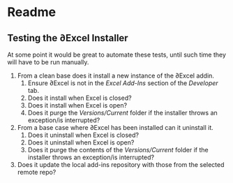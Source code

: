 ﻿# Readme

## Testing the ∂Excel Installer

At some point it would be great to automate these tests, until such time they will have to be run manually.

1. From a clean base does it install a new instance of the ∂Excel addin. 
   1. Ensure ∂Excel is not in the *Excel Add-Ins* section of the *Developer* tab.
   2. Does it install when Excel is closed?
   3. Does it install when Excel is open?
   4. Does it purge the *Versions/Current* folder if the installer throws an exception/is interrupted?
2. From a base case where ∂Excel has been installed can it uninstall it.
   1. Does it uninstall when Excel is closed?
   2. Does it uninstall when Excel is open?
   3. Does it purge the contents of the *Versions/Current* folder if the installer throws an exception/is interrupted?
3. Does it update the local add-ins repository with those from the selected remote repo?
